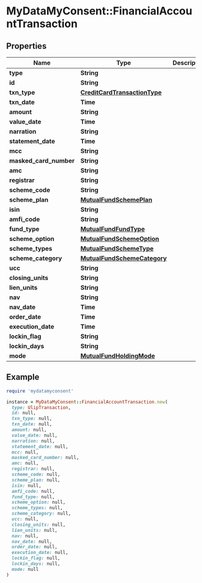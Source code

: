 # MyDataMyConsent::FinancialAccountTransaction

## Properties

| Name | Type | Description | Notes |
| ---- | ---- | ----------- | ----- |
| **type** | **String** |  |  |
| **id** | **String** |  |  |
| **txn_type** | [**CreditCardTransactionType**](CreditCardTransactionType.md) |  |  |
| **txn_date** | **Time** |  |  |
| **amount** | **String** |  |  |
| **value_date** | **Time** |  |  |
| **narration** | **String** |  |  |
| **statement_date** | **Time** |  |  |
| **mcc** | **String** |  |  |
| **masked_card_number** | **String** |  |  |
| **amc** | **String** |  |  |
| **registrar** | **String** |  |  |
| **scheme_code** | **String** |  |  |
| **scheme_plan** | [**MutualFundSchemePlan**](MutualFundSchemePlan.md) |  |  |
| **isin** | **String** |  |  |
| **amfi_code** | **String** |  |  |
| **fund_type** | [**MutualFundFundType**](MutualFundFundType.md) |  |  |
| **scheme_option** | [**MutualFundSchemeOption**](MutualFundSchemeOption.md) |  |  |
| **scheme_types** | [**MutualFundSchemeType**](MutualFundSchemeType.md) |  |  |
| **scheme_category** | [**MutualFundSchemeCategory**](MutualFundSchemeCategory.md) |  |  |
| **ucc** | **String** |  |  |
| **closing_units** | **String** |  |  |
| **lien_units** | **String** |  |  |
| **nav** | **String** |  |  |
| **nav_date** | **Time** |  |  |
| **order_date** | **Time** |  |  |
| **execution_date** | **Time** |  |  |
| **lockin_flag** | **String** |  |  |
| **lockin_days** | **String** |  |  |
| **mode** | [**MutualFundHoldingMode**](MutualFundHoldingMode.md) |  |  |

## Example

```ruby
require 'mydatamyconsent'

instance = MyDataMyConsent::FinancialAccountTransaction.new(
  type: UlipTransaction,
  id: null,
  txn_type: null,
  txn_date: null,
  amount: null,
  value_date: null,
  narration: null,
  statement_date: null,
  mcc: null,
  masked_card_number: null,
  amc: null,
  registrar: null,
  scheme_code: null,
  scheme_plan: null,
  isin: null,
  amfi_code: null,
  fund_type: null,
  scheme_option: null,
  scheme_types: null,
  scheme_category: null,
  ucc: null,
  closing_units: null,
  lien_units: null,
  nav: null,
  nav_date: null,
  order_date: null,
  execution_date: null,
  lockin_flag: null,
  lockin_days: null,
  mode: null
)
```

